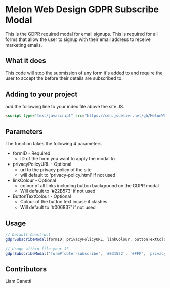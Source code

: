 # Melon Web Design GDPR Subscribe Modal

This is the GDPR required modal for email signups. This is required for all forms that allow the user to signup with their email address to receive marketing emails.

## What it does
This code will stop the submission of any form it's added to and require the user to accept the before their details are subscribed to.

## Adding to your project

add the following line to your index file above the site JS.
```html
<script type="text/javascript" src="https://cdn.jsdelivr.net/gh/MelonWD/gdpr-subscribe-modal@v1.0.0/grdp-subscribe-modal.js"></script>
```

## Parameters
The function takes the following 4 parameters

* formID - Required
    * ID of the form you want to apply the modal to
* privacyPolicyURL - Optional
    * url to the privacy policy of the site
    * will default to 'privacy-policy.html' if not used
* linkColour - Optional
    * colour of all links including button background on the GDPR modal
    * Will default to '#22B573' if not used
* ButtonTextColour - Optional
    * Colour of the button text incase it clashes
    * Will default to '#006837' if not used


## Usage 
```Javascript
// Default Construct
gdprSubscribeModal(formID, privacyPolicyURL, linkColour, buttonTextColour);
```
```Javascript
// Usage within file your JS
gdprSubscribeModal('form#footer-subscribe', '#E31522', '#FFF', 'privacy-policy.html');
```

## Contributors

Liam Canetti
